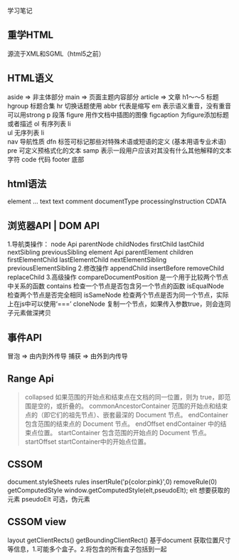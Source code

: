 学习笔记

## 重学HTML
源流于XML和SGML（html5之前）

## HTML语义
aside => 非主体部分
main => 页面主题内容部分
article => 文章
h1～～5 标题
hgroup 标题合集
hr 切换话题使用
abbr 代表是缩写
em 表示语义重音，没有重音可以用strong
p 段落
figure 用作文档中插图的图像
    figcaption 为figure添加标题或者描述
ol      有序列表
    li    
ul      无序列表
    li    
nav     导航性质
dfn     标签可标记那些对特殊术语或短语的定义 (基本用语专业术语)
pre     可定义预格式化的文本
samp    表示一段用户应该对其没有什么其他解释的文本字符
code    代码
footer  底部

## html语法
element <tagname>...</tagname>
text    text
comment <!-- comments -->
documentType <!Doctype html>
processingInstruction <?a 1?>
CDATA   <![CDATA[ ]]>

## 浏览器API | DOM API
1.导航类操作：
    node Api
        parentNode
        childNodes
        firstChild
        lastChild
        nextSibling
        previousSibling
    element Api
        parentElement
        children
        firstElementChild
        lastElementChild
        nextElementSibling
        previousElementSibling
2.修改操作
    appendChild
    insertBefore
    removeChild
    replaceChild
3.高级操作
    compareDocumentPosition 是一个用于比较两个节点中关系的函数
    contains    检查一个节点是否包含另一个节点的函数
    isEqualNode 检查两个节点是否完全相同
    isSameNode  检查两个节点是否为同一个节点，实际上在js中可以使用‘===’
    cloneNode   复制一个节点，如果传入参数true，则会连同子元素做深拷贝

## 事件API
冒泡 => 由内到外传导
捕获 => 由外到内传导

## Range Api
> collapsed     如果范围的开始点和结束点在文档的同一位置，则为 true，即范围是空的，或折叠的。
> commonAncestorContainer     范围的开始点和结束点的（即它们的祖先节点）、嵌套最深的 Document 节点。
> endContainer         包含范围的结束点的 Document 节点。 
> endOffset     endContainer 中的结束点位置。
> startContainer     包含范围的开始点的 Document 节点。
> startOffset    startContainer中的开始点位置。


## CSSOM
document.styleSheets
    rules
        insertRule('p{color:pink}',0)
        removeRule(0)
getComputedStyle
    window.getComputedStyle(elt,pseudoElt);
        elt 想要获取的元素
        pseudoElt 可选，伪元素
## CSSOM view
layout
    getClientRects()
    getBoundingClientRect()
    基于document 获取位置尺寸等信息，1.可能多个盒子。2.将包含的所有盒子包括到一起